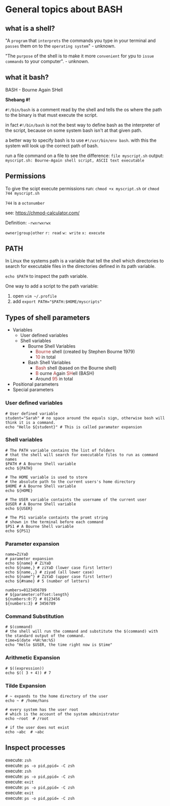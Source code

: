 # General topics about BASH

## what is a shell?

"A `program` that `interprets` the commands you type in your terminal and `passes` them on to the `operating system`" - unknown.

"The `purpose` of the shell is to make it more `convenient` for ypu to `issue commands` to your computer". - unknown.

## what it bash?

BASH - Bourne Again SHell

**Shebang #!**

`#!/bin/bash` is a comment read by the shell and tells the os where the path to the binary is that must execute the script.

in fact `#!/bin/bash` is not the best way to define bash as the interpreter of the script, because on some system bash isn't at that given path.

a better way to specify bash is to use `#!/usr/bin/env bash`. with this the system will look up the correct path of bash.

run a file command on a file to see the difference:
`file myscript.sh`
output:
`myscript.sh: Bourne-Again shell script, ASCII text executable`

## Permissions

To give the scipt execute permissions run:
`chmod +x myscript.sh` or  `chmod 744 myscript.sh`

`744` is a `octonumber`

see: https://chmod-calculator.com/

Definition:
`-rwxrwxrwx`

`owner|group|other`
`r: read`
`w: write`
`x: execute`

## PATH

In Linux the systems path is a variable that tell the shell which directories to search for executable files in the directories defined in its path variable.

`echo $PATH` to inspect the path variable.

One way to add a script to the path variable:

1. open `vim ~/.profile`
2. add `export PATH="$PATH:$HOME/myscripts"`

## Types of shell parameters

- Variables
  - User defined variables
  - Shell variables
    - Bourne Shell Variables
        - <span style="color:brown">Bourne</span> shell (created by Stephen Bourne 1979)
        - <span style="color:brown">10</span>  in total
    - Bash Shell Variables
        - <span style="color:brown">Bash</span> shell (based on the Bourne shell)
        - <span style="color:brown">B</span> ourne <span style="color:brown">A</span>gain <span style="color:brown">SH</span>ell (BASH)
        - Around <span style="color:brown">95</span> in total
- Positional parameters
- Special parameters

### User defined variables

```SHELL
# User defined variable
student="Sarah" # no space around the equals sign, otherwise bash will think it is a command.
echo "Hello ${student}" # This is called paramater expansion
```

### Shell variables

```SHELL
# The PATH variable contains the list of folders 
# that the shell will search for executable files to run as command names
$PATH # A Bourne Shell variable
echo ${PATH}
```

```SHELL
# The HOME variable is used to store 
# the absolute path to the current users's home directory
$HOME # A Bourne Shell variable
echo ${HOME}
```

```SHELL
# The USER variable containts the username of the current user
$USER # A Bourne Shell variable
echo ${USER}
```

```SHELL
# The PS1 variable containts the promt string
# shown in the terminal before each command
$PS1 # A Bourne Shell variable
echo ${PS1}
```

### Parameter expansion

```SHELL
name=ZiYaD
# parameter expansion
echo ${name} # ZiYaD
echo ${name,} # ziYaD (lower case first letter)
echo ${name,,} # ziyad (all lower case)
echo ${name^} # ZiYaD (upper case first letter)
echo ${#name} # 5 (number of letters)

numbers=0123456789
# ${parameter:offset:length}
${numbers:0:7} # 0123456
${numbers:3} # 3456789
```

### Command Substitution

```SHELL
# $(command)
# the shell will run the command and substitute the $(command) with the standard output of the command.
time=$(date +%H:%m:%S)
echo "Hello $USER, the time right now is $time"
```

### Arithmetic Expansion

```SHELL
# $((expression))
echo $(( 3 + 4)) # 7
```

### Tilde Expansion

```SHELL
# ~ expands to the home directory of the user
echo ~ # /home/hans

# every system has the user root
# which is the account of the system administrator
echo ~root  # /root

# if the user does not exist
echo ~abc  # ~abc
```

## Inspect processes

execute: `zsh`\
execute: `ps -o pid,ppid= -C zsh`\
execute: `zsh`\
execute: `ps -o pid,ppid= -C zsh`\
execute: `exit`\
execute: `ps -o pid,ppid= -C zsh`\
execute: `exit`\
execute: `ps -o pid,ppid= -C zsh`
